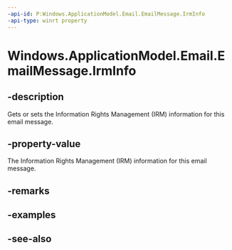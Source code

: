----api-id: P:Windows.ApplicationModel.Email.EmailMessage.IrmInfo
-api-type: winrt property
---<!-- Property syntaxpublic Windows.ApplicationModel.Email.EmailIrmInfo IrmInfo { get;  set; }--># Windows.ApplicationModel.Email.EmailMessage.IrmInfo## -descriptionGets or sets the Information Rights Management (IRM) information for this email message.## -property-valueThe Information Rights Management (IRM) information for this email message.## -remarks## -examples## -see-also